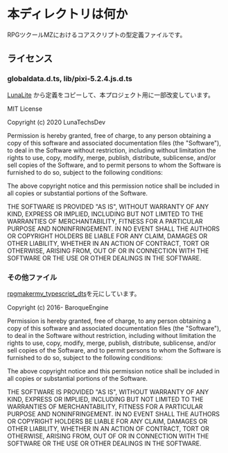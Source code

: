 # 本ディレクトリは何か

RPGツクールMZにおけるコアスクリプトの型定義ファイルです。

## ライセンス

### globaldata.d.ts, lib/pixi-5.2.4.js.d.ts

[LunaLite](https://github.com/LunaTechsDev/LunaLite) から定義をコピーして、本プロジェクト用に一部改変しています。

MIT License

Copyright (c) 2020 LunaTechsDev

Permission is hereby granted, free of charge, to any person obtaining a copy
of this software and associated documentation files (the "Software"), to deal
in the Software without restriction, including without limitation the rights
to use, copy, modify, merge, publish, distribute, sublicense, and/or sell
copies of the Software, and to permit persons to whom the Software is
furnished to do so, subject to the following conditions:

The above copyright notice and this permission notice shall be included in all
copies or substantial portions of the Software.

THE SOFTWARE IS PROVIDED "AS IS", WITHOUT WARRANTY OF ANY KIND, EXPRESS OR
IMPLIED, INCLUDING BUT NOT LIMITED TO THE WARRANTIES OF MERCHANTABILITY,
FITNESS FOR A PARTICULAR PURPOSE AND NONINFRINGEMENT. IN NO EVENT SHALL THE
AUTHORS OR COPYRIGHT HOLDERS BE LIABLE FOR ANY CLAIM, DAMAGES OR OTHER
LIABILITY, WHETHER IN AN ACTION OF CONTRACT, TORT OR OTHERWISE, ARISING FROM,
OUT OF OR IN CONNECTION WITH THE SOFTWARE OR THE USE OR OTHER DEALINGS IN THE
SOFTWARE.

### その他ファイル

[rpgmakermv_typescript_dts](https://github.com/Narazaka/rpgmakermv_typescript_dts)を元にしています。

Copyright (c) 2016- BaroqueEngine

Permission is hereby granted, free of charge, to any person obtaining a copy of this software and associated documentation files (the "Software"), to deal in the Software without restriction, including without limitation the rights to use, copy, modify, merge, publish, distribute, sublicense, and/or sell copies of the Software, and to permit persons to whom the Software is furnished to do so, subject to the following conditions:

The above copyright notice and this permission notice shall be included in all copies or substantial portions of the Software.

THE SOFTWARE IS PROVIDED "AS IS", WITHOUT WARRANTY OF ANY KIND, EXPRESS OR IMPLIED, INCLUDING BUT NOT LIMITED TO THE WARRANTIES OF MERCHANTABILITY, FITNESS FOR A PARTICULAR PURPOSE AND NONINFRINGEMENT. IN NO EVENT SHALL THE AUTHORS OR COPYRIGHT HOLDERS BE LIABLE FOR ANY CLAIM, DAMAGES OR OTHER LIABILITY, WHETHER IN AN ACTION OF CONTRACT, TORT OR OTHERWISE, ARISING FROM, OUT OF OR IN CONNECTION WITH THE SOFTWARE OR THE USE OR OTHER DEALINGS IN THE SOFTWARE.

